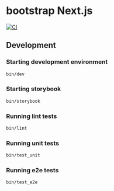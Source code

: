 # bootstrap Next.js

[![CI](https://github.com/luanrv00/bootstrap-nextjs/actions/workflows/ci.yml/badge.svg)](https://github.com/luanrv00/bootstrap-nextjs/actions/workflows/ci.yml)

## Development

### Starting development environment

```sh
bin/dev
```

### Starting storybook

```sh
bin/storybook
```

### Running lint tests

```sh
bin/lint
```

### Running unit tests

```sh
bin/test_unit
```

### Running e2e tests

```sh
bin/test_e2e
```
